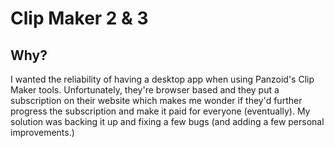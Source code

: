 # Clip Maker 2 & 3

## Why?
I wanted the reliability of having a desktop app when using Panzoid's Clip Maker tools. Unfortunately, they're browser based and they put a subscription on their website which makes me wonder if they'd further progress the subscription and make it paid for everyone (eventually). My solution was backing it up and fixing a few bugs (and adding a few personal improvements.)
